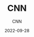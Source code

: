 ---
title: CNN
author: CNN
date: 2022-09-28
description: ""
authorLink: "/tags/cnn"

tags:
- CNN
featuredImagePreview: "/agency/cnn.png"

multitype: [
agency
]

---